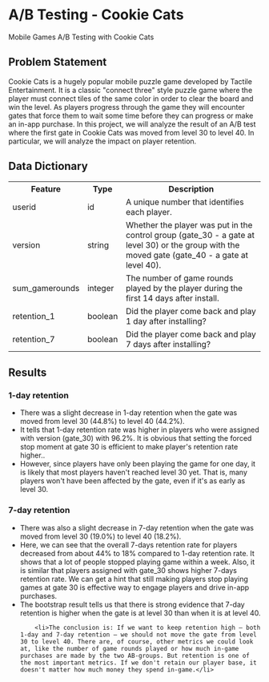<h1>A/B Testing - Cookie Cats</h1>
<p>Mobile Games A/B Testing with Cookie Cats</p>

<h2>Problem Statement</h2>
<p>Cookie Cats is a hugely popular mobile puzzle game developed by Tactile Entertainment. It is a classic "connect three" style puzzle game where the player must connect tiles of the same color in order to clear the board and win the level. As players progress through the game they will encounter gates that force them to wait some time before they can progress or make an in-app purchase. In this project, we will analyze the result of an A/B test where the first gate in Cookie Cats was moved from level 30 to level 40. In particular, we will analyze the impact on player retention.</p>

<h2>Data Dictionary</h2>
<table class="data-table">
    <tr>
        <th>Feature</th>
        <th>Type</th>
        <th>Description</th>
    </tr>
    <tr>
        <td>userid</td>
        <td>id</td>
        <td>A unique number that identifies each player.</td>
    </tr>
    <tr>
        <td>version</td>
        <td>string</td>
        <td>Whether the player was put in the control group (gate_30 - a gate at level 30) or the group with the moved gate (gate_40 - a gate at level 40).</td>
    </tr>
    <tr>
        <td>sum_gamerounds</td>
        <td>integer</td>
        <td>The number of game rounds played by the player during the first 14 days after install.</td>
    </tr>
    <tr>
        <td>retention_1</td>
        <td>boolean</td>
        <td>Did the player come back and play 1 day after installing?</td>
    </tr>
    <tr>
        <td>retention_7</td>
        <td>boolean</td>
        <td>Did the player come back and play 7 days after installing?</td>
    </tr>
</table>

<div class="results-section">
    <h2>Results</h2>
    <h3>1-day retention</h3>
    <ul>
        <li>There was a slight decrease in 1-day retention when the gate was moved from level 30 (44.8%) to level 40 (44.2%).</li>
        <li>It tells that 1-day retention rate was higher in players who were assigned with version (gate_30) with 96.2%. It is obvious that setting the forced stop moment at gate 30 is efficient to make player's retention rate higher..</li>
        <li>However, since players have only been playing the game for one day, it is likely that most players haven't reached level 30 yet. That is, many players won't have been affected by the gate, even if it's as early as level 30.</li>
    </ul>
    <h3>7-day retention</h3>
    <ul>
        <li>There was also a slight decrease in 7-day retention when the gate was moved from level 30 (19.0%) to level 40 (18.2%).</li>
        <li>Here, we can see that the overall 7-days retention rate for players decreased from about 44% to 18% compared to 1-day retention rate. It shows that a lot of people stopped playing game within a week. Also, it is similar that players assigned with gate_30 shows higher 7-days retention rate. We can get a hint that still making players stop playing games at gate 30 is effective way to engage players and drive in-app purchases.</li>
        <li>The bootstrap result tells us that there is strong evidence that 7-day retention is higher when the gate is at level 30 than when it is at level 40.</li>
        
        <li>The conclusion is: If we want to keep retention high — both 1-day and 7-day retention — we should not move the gate from level 30 to level 40. There are, of course, other metrics we could look at, like the number of game rounds played or how much in-game purchases are made by the two AB-groups. But retention is one of the most important metrics. If we don't retain our player base, it doesn't matter how much money they spend in-game.</li>
       
